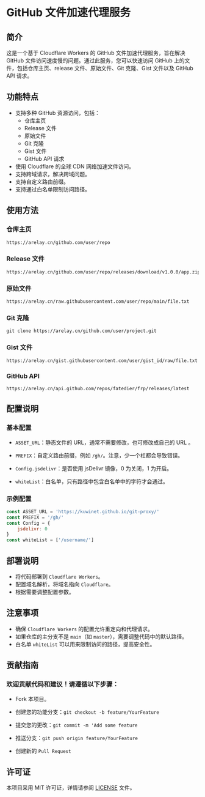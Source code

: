 # GitHub 文件加速代理服务

## 简介

这是一个基于 Cloudflare Workers 的 GitHub 文件加速代理服务，旨在解决 GitHub 文件访问速度慢的问题。通过此服务，您可以快速访问 GitHub 上的文件，包括仓库主页、release 文件、原始文件、Git 克隆、Gist 文件以及 GitHub API 请求。

## 功能特点

- 支持多种 GitHub 资源访问，包括：
  - 仓库主页
  - Release 文件
  - 原始文件
  - Git 克隆
  - Gist 文件
  - GitHub API 请求
- 使用 Cloudflare 的全球 CDN 网络加速文件访问。
- 支持跨域请求，解决跨域问题。
- 支持自定义路由前缀。
- 支持通过白名单限制访问路径。

## 使用方法

### 仓库主页

```plaintext
https://arelay.cn/github.com/user/repo
```

### Release 文件
```plaintext
https://arelay.cn/github.com/user/repo/releases/download/v1.0.0/app.zip
```

### 原始文件
```plaintext
https://arelay.cn/raw.githubusercontent.com/user/repo/main/file.txt
```

### Git 克隆
```plaintext
git clone https://arelay.cn/github.com/user/project.git
```

### Gist 文件
```plaintext
https://arelay.cn/gist.githubusercontent.com/user/gist_id/raw/file.txt
```

### GitHub API
```plaintext
https://arelay.cn/api.github.com/repos/fatedier/frp/releases/latest
```

## 配置说明

### 基本配置
- `ASSET_URL`：静态文件的 URL，通常不需要修改，也可修改成自己的 URL 。

- `PREFIX`：自定义路由前缀，例如 `/gh/`。注意，少一个杠都会导致错误。

- `Config.jsdelivr`：是否使用 jsDelivr 镜像，0 为关闭，1 为开启。

- `whiteList`：白名单，只有路径中包含白名单中的字符才会通过。

### 示例配置

```JavaScript
const ASSET_URL = 'https://kuwinet.github.io/git-proxy/'
const PREFIX = '/gh/'
const Config = {
    jsdelivr: 0
}
const whiteList = ['/username/']
```

## 部署说明

- 将代码部署到 `Cloudflare Workers`。
- 配置域名解析，将域名指向 `Cloudflare`。
- 根据需要调整配置参数。

## 注意事项

- 确保 `Cloudflare Workers` 的配置允许重定向和代理请求。
- 如果仓库的主分支不是 `main`（如 `master`），需要调整代码中的默认路径。
- 白名单 `whiteList` 可以用来限制访问的路径，提高安全性。
  
## 贡献指南

### 欢迎贡献代码和建议！请遵循以下步骤：

- Fork 本项目。

- 创建您的功能分支：`git checkout -b feature/YourFeature`

- 提交您的更改：`git commit -m 'Add some feature`

- 推送分支：`git push origin feature/YourFeature`

- 创建新的 `Pull Request`


## 许可证
本项目采用 MIT 许可证，详情请参阅 [LICENSE](LICENSE) 文件。
